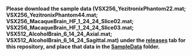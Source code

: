 **Please download the sample data (VSX256_YezitronixPhantom22.mat; VSX256_YezitronixPhantom44.mat; VSX256_MacaqueBrain_HF_1_24_24_Slice02.mat; VSX256_MacaqueBrain_HF_1_24_24_Slice03.mat; VSX512_AlcoholBrain_6_14_24_Axial.mat; VSX512_AlcoholBrain_6_14_24_Sagittal.mat) under the [releases](https://github.com/rehmanali1994/FrequencyDifferencing/releases) tab for this repository, and place that data in the [SampleData](https://github.com/rehmanali1994/FrequencyDifferencing/tree/main/SampleData/) folder.**
